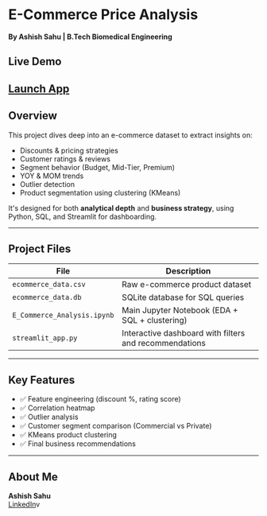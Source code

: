 
# E-Commerce Price Analysis  
**By Ashish Sahu | B.Tech Biomedical Engineering**

##  Live Demo  
 [Launch App](https://ecommerce-price-analysis-7kphxlhjmm7yiphghyfxan.streamlit.app/)
---

##  Overview

This project dives deep into an e-commerce dataset to extract insights on:
-  Discounts & pricing strategies
-  Customer ratings & reviews
-  Segment behavior (Budget, Mid-Tier, Premium)
-  YOY & MOM trends
-  Outlier detection
-  Product segmentation using clustering (KMeans)

It's designed for both **analytical depth** and **business strategy**, using Python, SQL, and Streamlit for dashboarding.

---

##  Project Files

| File | Description |
|------|-------------|
| `ecommerce_data.csv` | Raw e-commerce product dataset |
| `ecommerce_data.db` | SQLite database for SQL queries |
| `E_Commerce_Analysis.ipynb` | Main Jupyter Notebook (EDA + SQL + clustering) |
| `streamlit_app.py` | Interactive dashboard with filters and recommendations |

---

##  Key Features

- ✅ Feature engineering (discount %, rating score)
- ✅ Correlation heatmap
- ✅ Outlier analysis
- ✅ Customer segment comparison (Commercial vs Private)
- ✅ KMeans product clustering
- ✅ Final business recommendations


---


##  About Me  
**Ashish Sahu**  
 [LinkedIn](https://www.linkedin.com/in/ashish-sahu-342a13232/)v
